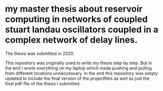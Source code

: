 # my master thesis about reservoir computing in networks of coupled stuart landau oscillators coupled in a complex network of delay lines.
The thesis was submitted in 2020.

This repository was originally used to write my thesis step by step. But in the end I wrote everything on my laptop which made pushing and pulling from different locations unneccessary.
In the end this repository was simply updated to include the final version of the projectfiles as well as just the final pdf-file of the thesis I submitted.

